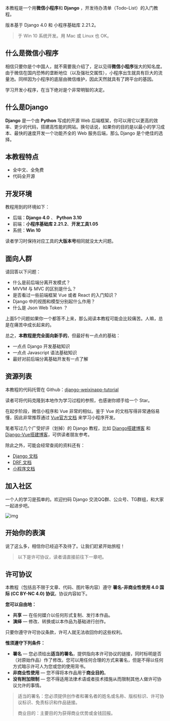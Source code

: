 本教程是一个用**微信小程序**和 **Django** ，开发待办清单（Todo-List）的入门教程。

版本基于 Django 4.0 和 小程序基础库 2.21.2。

> 于 Win 10 系统开发。用 Mac 或 Linux 也 OK。

## 什么是微信小程序

相信只要你是个中国人，就不需要我介绍了，足以见得**微信小程序**强大的知名度。由于微信在国内恐怖的垄断地位（以及强社交属性），小程序出生就具有巨大的流量池。同样因为小程序的底层由微信维护，因此天然就具有了跨平台的基因。

学习开发小程序，在当下绝对是个非常明智的决定。

## 什么是Django

**Django** 是一个由 **Python** 写成的开源 Web 后端框架，你可以用它以更高的效率、更少的代码，搭建高性能的网站。换句话说，如果你的目的是以最小的学习成本、最快的速度开发一个功能齐全的 Web 服务后端，那么 Django 是个绝佳的选择。

## 本教程特点

- 全中文、全免费
- 代码全开源

## 开发环境

教程用到的环境如下：

- 后端：**Django 4.0** 、 **Python 3.10**
- 前端：**小程序基础库 2.21.2**、**开发工具1.05**
- 系统：**Win 10**

读者学习时保持对应工具的**大版本号**相同就没太大问题。

## 面向人群

请回答以下问题：

- 什么是前后端分离开发模式？
- MVVM 与 MVC 的区别是什么？
- 是否看过一些前端框架 Vue 或者 React 的入门知识？
- Django 中的视图和模型分别起什么作用？
- 什么是 Json Web Token ？

上面5个问题如果你一个都答不上来，那么阅读本教程可能会比较痛苦。人嘛，总是在痛苦中成长起来的。

总之，**本教程是完全面向新手的**，但最好有一点点的基础：

- 一点点 Django 开发基础知识
- 一点点 Javascript 语法基础知识
- 最好对前后端分离基础开发有一点了解

## 资源列表

本教程的代码托管在 Github：[django-weixinapp-tutorial](https://github.com/stacklens/django-weixinapp-tutorial)

读者可将代码克隆到本地作为学习过程的参照，也感谢你顺手给一个 Star。

在起步阶段，微信小程序和 Vue 非常的相似。鉴于 Vue 的文档写得非常通俗易懂，因此非常推荐通过 [Vue官方文档](https://cn.vuejs.org/index.html) 来学习小程序开发。

笔者写过几个广受好评（划掉）的 Django 教程，比如 [Django搭建博客](https://www.dusaiphoto.com/article/2/) 和 [Django-Vue搭建博客](https://www.dusaiphoto.com/article/103/)，可供读者朋友参考。

除此之外，可能会经常查阅的资料还有：

- [Django 文档](https://www.djangoproject.com/)
- [DRF 文档](https://www.django-rest-framework.org/)
- [小程序文档](https://developers.weixin.qq.com/miniprogram/dev/framework/)

## 加入社区

一个人的学习是孤单的。欢迎扫码 Django 交流QQ群、公众号、TG群组，和大家一起进步吧。

![img](https://blog.dusaiphoto.com/QR-0608.jpg)

## 开始你的表演

说了这么多，相信你已经迫不及待了。让我们赶紧开始旅程！

> 以下是许可协议，读者请直接前往下一章吧。

## 许可协议

本教程（包括且不限于文章、代码、图片等内容）遵守 **署名-非商业性使用 4.0 国际 (CC BY-NC 4.0) 协议**。协议内容如下。

**您可以自由地：**

- **共享** — 在任何媒介以任何形式复制、发行本作品。
- **演绎** — 修改、转换或以本作品为基础进行创作。

只要你遵守许可协议条款，许可人就无法收回你的这些权利。

**惟须遵守下列条件：**

- **署名** — 您必须给出**适当的署名**，提供指向本许可协议的链接，同时标明是否（对原始作品）作了修改。您可以用任何合理的方式来署名，但是不得以任何方式暗示许可人为您或您的使用背书。
- **非商业性使用** — 您不得将本作品用于**商业目的**。
- **没有附加限制** — 您不得适用法律术语或者技术措施从而限制其他人做许可协议允许的事情。

> 适当的署名：您必须提供创作者和署名者的姓名或名称、版权标识、许可协议标识、免责标识和作品链接。
>
> 商业目的：主要目的为获得商业优势或金钱回报。

